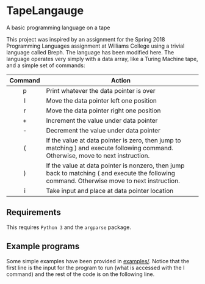 # TapeLangauge
A basic programming language on a tape

This project was inspired by an assignment for the Spring 2018 Programming Languages assignment at Williams College using a trivial language called Breph. The language has been modified here. The language operates very simply with a data array, like a Turing Machine tape, and a simple set of commands:

| Command   | Action                                   | 
|:---------:| ---------------------------------------- | 
| p         | Print whatever the data pointer is over  |
| l         | Move the data pointer left one position  |
| r         | Move the data pointer right one position |
| +         | Increment the value under data pointer   |
| -         | Decrement the value under data pointer   |
| (         | If the value at data pointer is zero, then jump to matching ) and execute following command. Otherwise, move to next instruction.  |
| )         | If the value at data pointer is nonzero, then jump back to matching ( and execute the following command. Otherwise move to next instruction. |
| i         | Take input and place at data pointer location |

## Requirements
This requires `Python 3` and the `argparse` package.

## Example programs
Some simple examples have been provided in [examples/](./examples/). Notice that the first line is the input for the program to run (what is accessed with the I command) and the rest of the code is on the following line. 